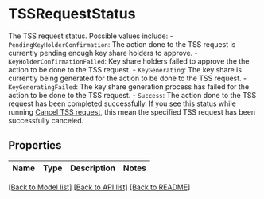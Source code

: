 # TSSRequestStatus

The TSS request status. Possible values include: - `PendingKeyHolderConfirmation`: The action done to the TSS request is currently pending enough key share holders to approve.  - `KeyHolderConfirmationFailed`: Key share holders failed to approve the the action to be done to the TSS request.  - `KeyGenerating`: The key share is currently being generated for the action to be done to the TSS request.  - `KeyGeneratingFailed`: The key share generation process has failed for the action to be done to the TSS request.  - `Success`: The action done to the TSS request has been completed successfully. If you see this status while running [Cancel TSS request](/v2/api-references/wallets--mpc-wallets/cancel-tss-request), this mean the specified TSS request has been successfully canceled. 

## Properties

Name | Type | Description | Notes
------------ | ------------- | ------------- | -------------

[[Back to Model list]](../README.md#documentation-for-models) [[Back to API list]](../README.md#documentation-for-api-endpoints) [[Back to README]](../README.md)


